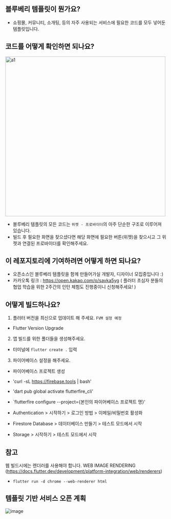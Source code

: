 ## 블루베리 템플릿이 뭔가요?

- 쇼핑몰, 커뮤니티, 소개팅, 등의 자주 사용되는 서비스에 필요한 코드를 모두 넣어둔 템플릿입니다.

## 코드를 어떻게 확인하면 되나요?

<img alt="a1" width="500" src="https://github.com/jwson-automation/blueberry_template/assets/108061510/fcb2e019-5cbc-4d5f-b47e-a0b6755858ac">

- 블루베리 템플릿의 모든 코드는 `위젯 - 프로바이더`의 아주 단순한 구조로 이루어져 있습니다.
- 빌드 후 필요한 화면을 찾으셨다면 해당 화면에 필요한 버튼(위젯)을 찾으시고 그 위젯과 연결된 프로바이더를 확인해주세요.

## 이 레포지토리에 기여하려면 어떻게 하면 되나요?
- 오픈소스인 블루베리 템플릿을 함께 만들어가실 개발자, 디자이너 모집중입니다 :)
- 카카오톡 링크 : https://open.kakao.com/o/savka5yg
( 플러터 초심자 분들의 협업 학습을 위한 2주간의 인턴 체험도 진행중이니 신청해주세요! )

## 어떻게 빌드하나요?

1. 플러터 버전을 최신으로 업데이트 해 주세요. `FVM 설정 예정` 
- Flutter Version Upgrade

2. 앱 빌드를 위한 폴더들을 생성해주세요.
- 터미널에 `flutter create .` 입력

3. 파이어베이스 설정을 해주세요.
- 파이어베이스 프로젝트 생성
- 'curl -sL https://firebase.tools | bash'
- 'dart pub global activate flutterfire_cli'
- `flutterfire configure --project={본인의 파이어베이스 프로젝트 명}'

- Authentication > 시작하기 > 로그인 방법 > 이메일/비밀번호 활성화
- Firestore Database > 데이터베이스 만들기 > 테스트 모드에서 시작
- Storage > 시작하기 > 테스트 모드에서 시작

## 참고
웹 빌드시에는 렌더러를 사용해야 합니다.
WEB IMAGE RENDERING (https://docs.flutter.dev/development/platform-integration/web/renderers)
- `flutter run -d chrome --web-renderer html`

## 템플릿 기반 서비스 오픈 계획

![image](https://github.com/jwson-automation/blueberry_template/assets/108061510/e451dfde-9141-42a5-805c-a0062a9c11e2)

